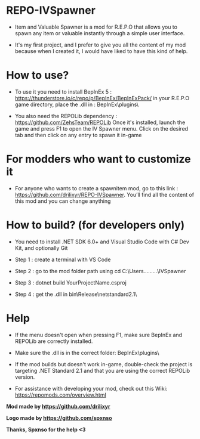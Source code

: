 # REPO-IVSpawner

- Item and Valuable Spawner is a mod for R.E.P.O that allows you to spawn any item or valuable instantly through a simple user interface.

- It's my first project, and I prefer to give you all the content of my mod because when I created it, I would have liked to have this kind of help.

# How to use?

- To use it you need to install BepInEx 5 : https://thunderstore.io/c/repo/p/BepInEx/BepInExPack/ in your R.E.P.O game directory, place the .dll in : BepInEx\plugins\

- You also need the REPOLib dependency : https://github.com/ZehsTeam/REPOLib
  Once it's installed, launch the game and press F1 to open the IV Spawner menu.
  Click on the desired tab and then click on any entry to spawn it in-game

# For modders who want to customize it

- For anyone who wants to create a spawnitem mod, go to this link : https://github.com/drilixyr/REPO-IVSpawner. You’ll find all the content of this mod and you can change anything

# How to build? (for developers only)

- You need to install .NET SDK 6.0+ and Visual Studio Code with C# Dev Kit, and optionally Git

- Step 1 : create a terminal with VS Code

- Step 2 : go to the mod folder path using cd C:\Users.........\IVSpawner

- Step 3 : dotnet build YourProjectName.csproj

- Step 4 : get the .dll in bin\Release\netstandard2.1\

# Help

- If the menu doesn't open when pressing F1, make sure BepInEx and REPOLib are correctly
  installed.

- Make sure the .dll is in the correct folder: BepInEx\plugins\

- If the mod builds but doesn't work in-game, double-check the project is targeting .NET Standard 2.1 and that you are using the correct REPOLib version.

- For assistance with developing your mod, check out this Wiki: https://repomods.com/overview.html

**Mod made by https://github.com/drilixyr**

**Logo made by https://github.com/spxnso**

**Thanks, Spxnso for the help <3**
